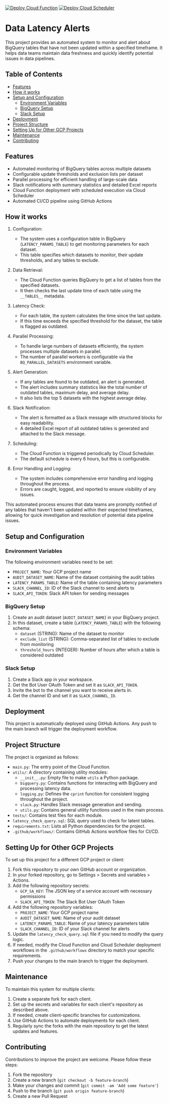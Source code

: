 [![Deploy Cloud Function](https://github.com/ashyam-saras/data-latency-alerts/actions/workflows/deploy-cloud-function.yml/badge.svg)](https://github.com/ashyam-saras/data-latency-alerts/actions/workflows/deploy-cloud-function.yml)
[![Deploy Cloud Scheduler](https://github.com/ashyam-saras/data-latency-alerts/actions/workflows/deploy-cloud-scheduler.yml/badge.svg)](https://github.com/ashyam-saras/data-latency-alerts/actions/workflows/deploy-cloud-scheduler.yml)

# Data Latency Alerts

This project provides an automated system to monitor and alert about BigQuery tables that have not been updated within a specified timeframe. It helps data teams maintain data freshness and quickly identify potential issues in data pipelines.

## Table of Contents
- [Features](#features)
- [How it works](#how-it-works)
- [Setup and Configuration](#setup-and-configuration)
  - [Environment Variables](#environment-variables)
  - [BigQuery Setup](#bigquery-setup)
  - [Slack Setup](#slack-setup)
- [Deployment](#deployment)
- [Project Structure](#project-structure)
- [Setting Up for Other GCP Projects](#setting-up-for-other-gcp-projects)
- [Maintenance](#maintenance)
- [Contributing](#contributing)

## Features

- Automated monitoring of BigQuery tables across multiple datasets
- Configurable update thresholds and exclusion lists per dataset
- Parallel processing for efficient handling of large-scale data
- Slack notifications with summary statistics and detailed Excel reports
- Cloud Function deployment with scheduled execution via Cloud Scheduler
- Automated CI/CD pipeline using GitHub Actions

## How it works

1. Configuration:
   - The system uses a configuration table in BigQuery (`LATENCY_PARAMS_TABLE`) to get monitoring parameters for each dataset.
   - This table specifies which datasets to monitor, their update thresholds, and any tables to exclude.

2. Data Retrieval:
   - The Cloud Function queries BigQuery to get a list of tables from the specified datasets.
   - It then checks the last update time of each table using the `__TABLES__` metadata.

3. Latency Check:
   - For each table, the system calculates the time since the last update.
   - If this time exceeds the specified threshold for the dataset, the table is flagged as outdated.

4. Parallel Processing:
   - To handle large numbers of datasets efficiently, the system processes multiple datasets in parallel.
   - The number of parallel workers is configurable via the `BQ_PARALLEL_DATASETS` environment variable.

5. Alert Generation:
   - If any tables are found to be outdated, an alert is generated.
   - The alert includes summary statistics like the total number of outdated tables, maximum delay, and average delay.
   - It also lists the top 5 datasets with the highest average delay.

6. Slack Notification:
   - The alert is formatted as a Slack message with structured blocks for easy readability.
   - A detailed Excel report of all outdated tables is generated and attached to the Slack message.

7. Scheduling:
   - The Cloud Function is triggered periodically by Cloud Scheduler.
   - The default schedule is every 6 hours, but this is configurable.

8. Error Handling and Logging:
   - The system includes comprehensive error handling and logging throughout the process.
   - Errors are caught, logged, and reported to ensure visibility of any issues.

This automated process ensures that data teams are promptly notified of any tables that haven't been updated within their expected timeframes, allowing for quick investigation and resolution of potential data pipeline issues.

## Setup and Configuration

### Environment Variables

The following environment variables need to be set:

- `PROJECT_NAME`: Your GCP project name
- `AUDIT_DATASET_NAME`: Name of the dataset containing the audit tables
- `LATENCY_PARAMS_TABLE`: Name of the table containing latency parameters
- `SLACK_CHANNEL_ID`: ID of the Slack channel to send alerts to
- `SLACK_API_TOKEN`: Slack API token for sending messages

### BigQuery Setup

1. Create an audit dataset (`AUDIT_DATASET_NAME`) in your BigQuery project.
2. In this dataset, create a table (`LATENCY_PARAMS_TABLE`) with the following schema:
   - `dataset` (STRING): Name of the dataset to monitor
   - `exclude_list` (STRING): Comma-separated list of tables to exclude from monitoring
   - `threshold_hours` (INTEGER): Number of hours after which a table is considered outdated

### Slack Setup

1. Create a Slack app in your workspace.
2. Get the Bot User OAuth Token and set it as `SLACK_API_TOKEN`.
3. Invite the bot to the channel you want to receive alerts in.
4. Get the channel ID and set it as `SLACK_CHANNEL_ID`.

## Deployment

This project is automatically deployed using GitHub Actions. Any push to the main branch will trigger the deployment workflow.

## Project Structure

The project is organized as follows:

- `main.py`: The entry point of the Cloud Function.
- `utils/`: A directory containing utility modules:
  - `__init__.py`: Empty file to make `utils` a Python package.
  - `bigquery.py`: Contains functions for interacting with BigQuery and processing latency data.
  - `logging.py`: Defines the `cprint` function for consistent logging throughout the project.
  - `slack.py`: Handles Slack message generation and sending.
  - `utils.py`: Contains general utility functions used in the main process.
- `tests/`: Contains test files for each module.
- `latency_check_query.sql`: SQL query used to check for latent tables.
- `requirements.txt`: Lists all Python dependencies for the project.
- `.github/workflows/`: Contains GitHub Actions workflow files for CI/CD.

## Setting Up for Other GCP Projects

To set up this project for a different GCP project or client:

1. Fork this repository to your own GitHub account or organization.
2. In your forked repository, go to Settings > Secrets and variables > Actions.
3. Add the following repository secrets:
   - `GCP_SA_KEY`: The JSON key of a service account with necessary permissions
   - `SLACK_API_TOKEN`: The Slack Bot User OAuth Token
4. Add the following repository variables:
   - `PROJECT_NAME`: Your GCP project name
   - `AUDIT_DATASET_NAME`: Name of your audit dataset
   - `LATENCY_PARAMS_TABLE`: Name of your latency parameters table
   - `SLACK_CHANNEL_ID`: ID of your Slack channel for alerts
5. Update the `latency_check_query.sql` file if you need to modify the query logic.
6. If needed, modify the Cloud Function and Cloud Scheduler deployment workflows in the `.github/workflows` directory to match your specific requirements.
7. Push your changes to the main branch to trigger the deployment.

## Maintenance

To maintain this system for multiple clients:

1. Create a separate fork for each client.
2. Set up the secrets and variables for each client's repository as described above.
3. If needed, create client-specific branches for customizations.
4. Use GitHub Actions to automate deployments for each client.
5. Regularly sync the forks with the main repository to get the latest updates and features.

## Contributing

Contributions to improve the project are welcome. Please follow these steps:

1. Fork the repository
2. Create a new branch (`git checkout -b feature-branch`)
3. Make your changes and commit (`git commit -am 'Add some feature'`)
4. Push to the branch (`git push origin feature-branch`)
5. Create a new Pull Request